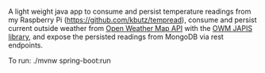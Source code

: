 A light weight java app to consume and persist temperature readings from my Raspberry Pi (<a href="https://github.com/kbutz/tempread">https://github.com/kbutz/tempread</a>), consume and persist current outside weather from <a href="https://openweathermap.org/api">Open Weather Map API</a> with the <a href="https://bitbucket.org/aksinghnet/owm-japis">OWM JAPIS library</a>, and expose the persisted readings from MongoDB via rest endpoints.

To run: ./mvnw spring-boot:run
